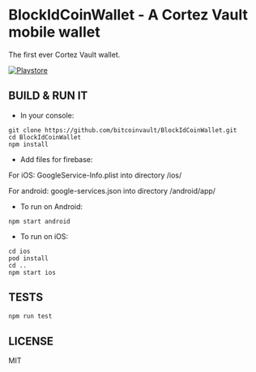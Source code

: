 # BlockIdCoinWallet - A Cortez Vault mobile wallet

The first ever Cortez Vault wallet.

[![Playstore](https://bluewallet.io/img/play-store-badge.svg)](https://play.google.com/store/apps/details?id=com.blockidchain.wallet)


## BUILD & RUN IT

* In your console:

```
git clone https://github.com/bitcoinvault/BlockIdCoinWallet.git
cd BlockIdCoinWallet
npm install
```

* Add files for firebase:

For iOS:
GoogleService-Info.plist into directory /ios/

For android:
google-services.json into directory /android/app/

* To run on Android:

```
npm start android
```

* To run on iOS:

```
cd ios
pod install
cd ..
npm start ios
```


## TESTS

```bash
npm run test
```


## LICENSE

MIT
